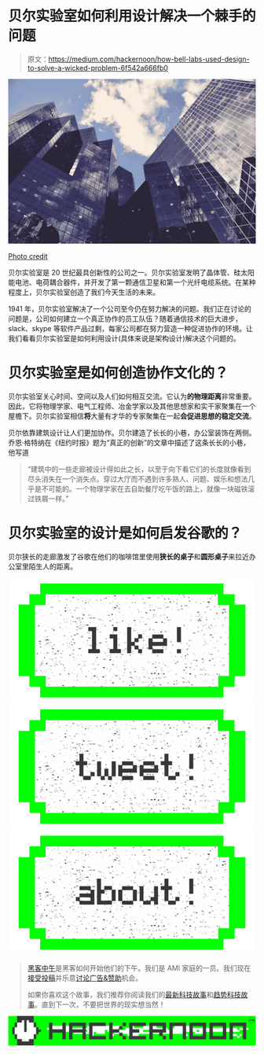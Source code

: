 # 贝尔实验室如何利用设计解决一个棘手的问题

> 原文：<https://medium.com/hackernoon/how-bell-labs-used-design-to-solve-a-wicked-problem-6f542a666fb0>

![](img/99eedf46165b2ed69938eda5e238c333.png)

[Photo credit](http://www.colonlaw.com/my-first-blog-post)

贝尔实验室是 20 世纪最具创新性的公司之一。贝尔实验室发明了晶体管、硅太阳能电池、电荷耦合器件，并开发了第一颗通信卫星和第一个光纤电缆系统。在某种程度上，贝尔实验室创造了我们今天生活的未来。

1941 年，贝尔实验室解决了一个公司至今仍在努力解决的问题。我们正在讨论的问题是，公司如何建立一个真正协作的员工队伍？随着通信技术的巨大进步，slack、skype 等软件产品过剩，每家公司都在努力营造一种促进协作的环境。让我们看看贝尔实验室是如何利用设计(具体来说是架构设计)解决这个问题的。

# 贝尔实验室是如何创造协作文化的？

贝尔实验室关心时间、空间以及人们如何相互交流。它认为**的物理距离**非常重要。因此，它将物理学家、电气工程师、冶金学家以及其他思想家和实干家聚集在一个屋檐下。贝尔实验室相信**将**大量有才华的专家聚集在一起**会促进思想的稳定交流**。

贝尔依靠建筑设计让人们更加协作。贝尔建造了长长的小巷，办公室装饰在两侧。乔恩·格特纳在《纽约时报》题为“真正的创新”的文章中描述了这条长长的小巷，他写道

> “建筑中的一些走廊被设计得如此之长，以至于向下看它们的长度就像看到尽头消失在一个消失点。穿过大厅而不遇到许多熟人、问题、娱乐和想法几乎是不可能的。一个物理学家在去自助餐厅吃午饭的路上，就像一块磁铁滚过铁屑一样。”

# 贝尔实验室的设计是如何启发谷歌的？

贝尔狭长的走廊激发了谷歌在他们的咖啡馆里使用**狭长的桌子**和**圆形桌子**来拉近办公室里陌生人的距离。

[![](img/50ef4044ecd4e250b5d50f368b775d38.png)](http://bit.ly/HackernoonFB)[![](img/979d9a46439d5aebbdcdca574e21dc81.png)](https://goo.gl/k7XYbx)[![](img/2930ba6bd2c12218fdbbf7e02c8746ff.png)](https://goo.gl/4ofytp)

> [黑客中午](http://bit.ly/Hackernoon)是黑客如何开始他们的下午。我们是 AMI 家庭的一员。我们现在[接受投稿](http://bit.ly/hackernoonsubmission)并乐意[讨论广告&赞助](mailto:partners@amipublications.com)机会。
> 
> 如果你喜欢这个故事，我们推荐你阅读我们的[最新科技故事](http://bit.ly/hackernoonlatestt)和[趋势科技故事](https://hackernoon.com/trending)。直到下一次，不要把世界的现实想当然！

![](img/be0ca55ba73a573dce11effb2ee80d56.png)
